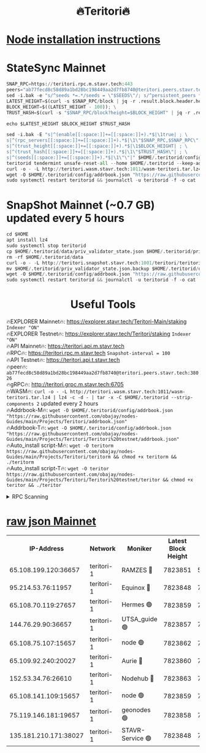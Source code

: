 <h1 align="center"> 🔥Teritori🔥</h1>


[Node installation instructions](https://github.com/obajay/nodes-Guides/tree/main/Projects/Teritori)
=

# StateSync Mainnet
```python
SNAP_RPC=https://teritori.rpc.m.stavr.tech:443
peers="ab77fecd8c58d89a1bd28bc198449aa2d7fb8740@teritori.peers.stavr.tech:38026"
sed -i.bak -e "s/^seeds *=.*/seeds = \"$SEEDS\"/; s/^persistent_peers *=.*/persistent_peers = \"$PEERS\"/" $HOME/.teritorid/config/config.toml
LATEST_HEIGHT=$(curl -s $SNAP_RPC/block | jq -r .result.block.header.height); \
BLOCK_HEIGHT=$((LATEST_HEIGHT - 100)); \
TRUST_HASH=$(curl -s "$SNAP_RPC/block?height=$BLOCK_HEIGHT" | jq -r .result.block_id.hash)

echo $LATEST_HEIGHT $BLOCK_HEIGHT $TRUST_HASH

sed -i.bak -E "s|^(enable[[:space:]]+=[[:space:]]+).*$|\1true| ; \
s|^(rpc_servers[[:space:]]+=[[:space:]]+).*$|\1\"$SNAP_RPC,$SNAP_RPC\"| ; \
s|^(trust_height[[:space:]]+=[[:space:]]+).*$|\1$BLOCK_HEIGHT| ; \
s|^(trust_hash[[:space:]]+=[[:space:]]+).*$|\1\"$TRUST_HASH\"| ; \
s|^(seeds[[:space:]]+=[[:space:]]+).*$|\1\"\"|" $HOME/.teritorid/config/config.toml
teritorid tendermint unsafe-reset-all --home $HOME/.teritorid --keep-addr-book
curl -o - -L http://teritori.wasm.stavr.tech:1011/wasm-teritori.tar.lz4 | lz4 -c -d - | tar -x -C $HOME/.teritorid --strip-components 2
wget -O $HOME/.teritorid/config/addrbook.json "https://raw.githubusercontent.com/obajay/nodes-Guides/main/Projects/Teritori/addrbook.json"
sudo systemctl restart teritorid && journalctl -u teritorid -f -o cat
```

# SnapShot Mainnet (~0.7 GB) updated every 5 hours
```python
cd $HOME
apt install lz4
sudo systemctl stop teritorid
cp $HOME/.teritorid/data/priv_validator_state.json $HOME/.teritorid/priv_validator_state.json.backup
rm -rf $HOME/.teritorid/data
curl -o - -L http://teritori.snapshot.stavr.tech:1001/teritori/teritori-snap.tar.lz4 | lz4 -c -d - | tar -x -C $HOME/.teritorid --strip-components 2
mv $HOME/.teritorid/priv_validator_state.json.backup $HOME/.teritorid/data/priv_validator_state.json
wget -O $HOME/.teritorid/config/addrbook.json "https://raw.githubusercontent.com/obajay/nodes-Guides/main/Projects/Teritori/addrbook.json"
sudo systemctl restart teritorid && journalctl -u teritorid -f -o cat
```
 <h1 align="center"> Useful Tools</h1>

🔥EXPLORER Mainnet🔥:      https://explorer.stavr.tech/Teritori-Main/staking      `Indexer "ON"` \
🔥EXPLORER Testnet🔥:        https://explorer.stavr.tech/Teritori/staking            `Indexer "ON"` \
🔥API Mainnet🔥:                   https://teritori.api.m.stavr.tech \
🔥RPC🔥:                                   https://teritori.rpc.m.stavr.tech                         `Snapshot-interval = 100` \
🔥API Testnet🔥:                     https://teritori.api.t.stavr.tech \
🔥peer🔥:                     `ab77fecd8c58d89a1bd28bc198449aa2d7fb8740@teritori.peers.stavr.tech:38026` \
🔥gRPC🔥:                                http://teritori.grpc.m.stavr.tech:6705 \
🔥WASM🔥: ```curl -o - -L http://teritori.wasm.stavr.tech:1011/wasm-teritori.tar.lz4 | lz4 -c -d - | tar -x -C $HOME/.teritorid --strip-components 2``` updated every 2 hours \
🔥Addrbook-M🔥:    ```wget -O $HOME/.teritorid/config/addrbook.json "https://raw.githubusercontent.com/obajay/nodes-Guides/main/Projects/Teritori/addrbook.json"``` \
🔥Addrbook-T🔥:    ```wget -O $HOME/.teritorid/config/addrbook.json "https://raw.githubusercontent.com/obajay/nodes-Guides/main/Projects/Teritori/Teritori%20testnet/addrbook.json"``` \
🔥Auto_install script-M🔥: ```wget -O teritorm https://raw.githubusercontent.com/obajay/nodes-Guides/main/Projects/Teritori/teritorm && chmod +x teritorm && ./teritorm``` \
🔥Auto_install script-T🔥: ```wget -O teritor https://raw.githubusercontent.com/obajay/nodes-Guides/main/Projects/Teritori/Teritori%20testnet/teritor && chmod +x teritor && ./teritor```

<details>
<summary>RPC Scanning</summary>

<h2 align="center"> We scan nodes in real time every 4 hours. And we provide the final result of RPC endpoints.
We cannot influence the operation of these nodes in any way. </h2>


```python
If Voting Power is higher than 0 --> then the Node is a validator of the network and may be subject to attack and be a potential threat to the chain.
```
```python
We marked such validators with a red symbol
```

</details>

[raw json Mainnet](https://rpc-check.teritorim.stavr.tech/teritorim/rpc-teritorim-result.json)
=



<table><tr><th>IP-Address</th><th>Network</th><th>Moniker</th><th>Latest Block Height</th><th>Earliest Block Height</th><th>Catching Up</th><th>Tx Index</th><th>Voting Power</th><th>Scan Time</th></tr><tr><td>65.108.199.120:36657</td><td>teritori-1</td><td>RAMZES 🔴</td><td>7823851</td><td>5996001</td><td>False</td><td>on</td><td>787911</td><td>2024-03-11T22:42:57.083293010UTC</td></tr><tr><td>95.214.53.76:11957</td><td>teritori-1</td><td>Equinox 🔴</td><td>7823848</td><td>7203180</td><td>False</td><td>on</td><td>1531886</td><td>2024-03-11T22:42:42.207234324UTC</td></tr><tr><td>65.108.70.119:27657</td><td>teritori-1</td><td>Hermes 🟢</td><td>7823859</td><td>7203180</td><td>False</td><td>on</td><td>0</td><td>2024-03-11T22:43:45.332717418UTC</td></tr><tr><td>144.76.29.90:36657</td><td>teritori-1</td><td>UTSA_guide 🟢</td><td>7823857</td><td>7208001</td><td>False</td><td>on</td><td>0</td><td>2024-03-11T22:43:36.110919183UTC</td></tr><tr><td>65.108.75.107:15657</td><td>teritori-1</td><td>node 🟢</td><td>7823862</td><td>7358868</td><td>False</td><td>on</td><td>0</td><td>2024-03-11T22:44:04.332245275UTC</td></tr><tr><td>65.109.92.240:20027</td><td>teritori-1</td><td>Aurie 🔴</td><td>7823860</td><td>7568001</td><td>False</td><td>on</td><td>119310</td><td>2024-03-11T22:43:51.773573333UTC</td></tr><tr><td>152.53.34.76:26610</td><td>teritori-1</td><td>Nodehub 🔴</td><td>7823863</td><td>7580883</td><td>False</td><td>on</td><td>65696</td><td>2024-03-11T22:44:10.921991653UTC</td></tr><tr><td>65.108.141.109:15657</td><td>teritori-1</td><td>node 🟢</td><td>7823859</td><td>7714496</td><td>False</td><td>on</td><td>0</td><td>2024-03-11T22:43:45.033045858UTC</td></tr><tr><td>75.119.146.181:19657</td><td>teritori-1</td><td>geonodes 🟢</td><td>7823858</td><td>7747478</td><td>False</td><td>on</td><td>0</td><td>2024-03-11T22:43:42.692646264UTC</td></tr><tr><td>135.181.210.171:38027</td><td>teritori-1</td><td>STAVR-Service 🟢</td><td>7823848</td><td>7822501</td><td>False</td><td>on</td><td>0</td><td>2024-03-11T22:42:39.840216859UTC</td></tr></table>
